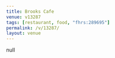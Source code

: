 ```yaml
---
title: Brooks Cafe
venue: v13287
tags: [restaurant, food, "fhrs:289695"]
permalink: /v/13287/
layout: venue
---
```

null
